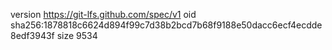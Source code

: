 version https://git-lfs.github.com/spec/v1
oid sha256:1878818c6624d894f99c7d38b2bcd7b68f9188e50dacc6ecf4ecdde8edf3943f
size 9534
